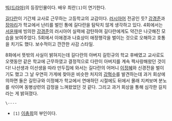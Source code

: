 [빅(드라마)](%EB%B9%85%28%EB%93%9C%EB%9D%BC%EB%A7%88%29.md)의 등장인물이다. 배우
최란`[1]`이 연기한다.

[길다란](%EA%B8%B8%EB%8B%A4%EB%9E%80.md)이 기간제 교사로 근무하는 고등학교의 교감이다.
[러시아어](%EB%9F%AC%EC%8B%9C%EC%95%84%EC%96%B4.md) 전공인 듯?
[강경준](%EA%B0%95%EA%B2%BD%EC%A4%80.md)과
[장마리](%EC%9E%A5%EB%A7%88%EB%A6%AC.md)가 학교에서 난리를 벌인 통에 길다란을 탐탁치 않게 생각하고 있다.
4회에서는 [서윤재](%EC%84%9C%EC%9C%A4%EC%9E%AC.md)에 빙의한
[강경준](%EA%B0%95%EA%B2%BD%EC%A4%80.md)의 러시아어 실력에 감탄하여 길다란에게도 약간은 나긋해진 모습을
보여주었다. 5회에서 이애경과 나효상이 애정행각을 벌이는 것으로 오해하고 호통을 치기도 했다. 보수적이고 깐깐한 사감 스타일.

8화에서 뜻밖의 사실이 밝혀지는데 길다란의 아버지 길민규의 학교 후배였고 교사로도 오랫동안 같은 학교에 근무하였고 결정적으로 다란이 아버지를
계속 짝사랑해왔던 것이다! 나선생과 이선생을 따라 만두집에 와서는 길다란의 어머니
[이정혜](%EC%9D%B4%EC%A0%95%ED%98%9C.md)와 신경전을 벌이기도 했고 그 날 우연히 가게에 찾아온 비슷한 처지의
[강혁수](%EA%B0%95%ED%98%81%EC%88%98.md)를 발견하는데 과거 회상에 의하면 둘은 길민규와 이정혜가 학교에서
연애하던 시절에도 뒤에서 몰래 지켜보며 분노를 삭이며 동병상련의 감정을 느껴왔었던 것 같다. 그리고 과거 회상을 통해 심각한 길치라는 게
밝혀졌다.

`\----`

  * `[1]` [이충희](%EC%9D%B4%EC%B6%A9%ED%9D%AC.md)의 부인이다.

